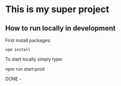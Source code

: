 # This is my super project

## How to run locally in development

First install packages:
```
npm install
```
To start locally simply type:

npm run start:prod

DONE -
